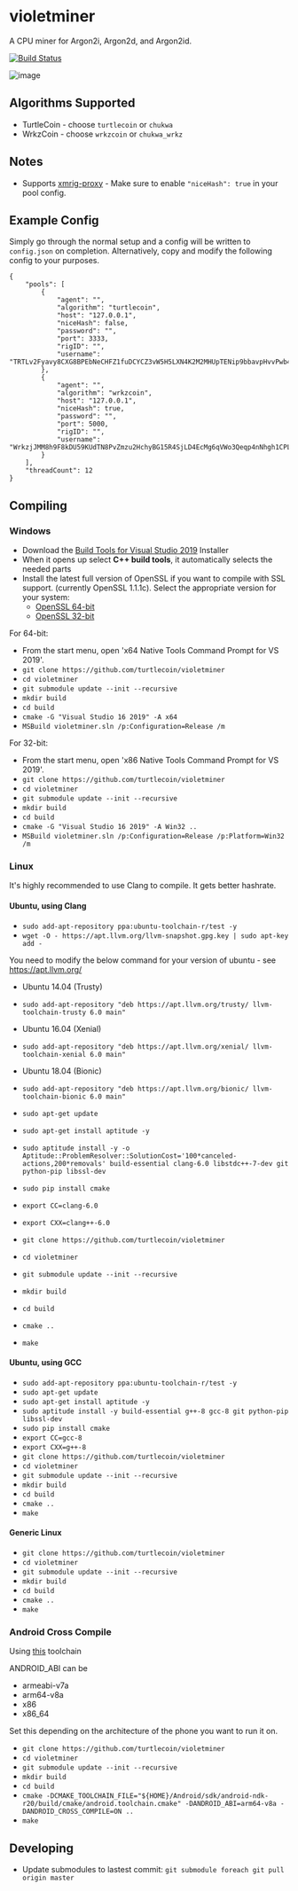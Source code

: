 # violetminer

A CPU miner for Argon2i, Argon2d, and Argon2id.

[![Build Status](https://travis-ci.org/turtlecoin/violetminer.svg?branch=master)](https://travis-ci.org/turtlecoin/violetminer)

![image](https://upload.wikimedia.org/wikipedia/commons/thumb/8/87/Argon_discharge_tube.jpg/640px-Argon_discharge_tube.jpg)

## Algorithms Supported
* TurtleCoin - choose `turtlecoin` or `chukwa`
* WrkzCoin - choose `wrkzcoin` or `chukwa_wrkz`

## Notes
* Supports [xmrig-proxy](https://github.com/xmrig/xmrig-proxy) - Make sure to enable `"niceHash": true` in your pool config.

## Example Config

Simply go through the normal setup and a config will be written to `config.json` on completion.
Alternatively, copy and modify the following config to your purposes.

```
{
    "pools": [
        {
            "agent": "",
            "algorithm": "turtlecoin",
            "host": "127.0.0.1",
            "niceHash": false,
            "password": "",
            "port": 3333,
            "rigID": "",
            "username": "TRTLv2Fyavy8CXG8BPEbNeCHFZ1fuDCYCZ3vW5H5LXN4K2M2MHUpTENip9bbavpHvvPwb4NDkBWrNgURAd5DB38FHXWZyoBh4wW"
        },
        {
            "agent": "",
            "algorithm": "wrkzcoin",
            "host": "127.0.0.1",
            "niceHash": true,
            "password": "",
            "port": 5000,
            "rigID": "",
            "username": "WrkzjJMM8h9F8kDU59KUdTN8PvZmzu2HchyBG15R4SjLD4EcMg6qVWo3Qeqp4nNhgh1CPL7ixCL1P4MNwNPr5nTw11ma1MMXr7"
        }
    ],
    "threadCount": 12
}
```

## Compiling

### Windows

- Download the [Build Tools for Visual Studio 2019](https://visualstudio.microsoft.com/thank-you-downloading-visual-studio/?sku=BuildTools&rel=16) Installer
- When it opens up select **C++ build tools**, it automatically selects the needed parts
- Install the latest full version of OpenSSL if you want to compile with SSL support. (currently OpenSSL 1.1.1c). Select the appropriate version for your system:
  - [OpenSSL 64-bit](https://slproweb.com/download/Win64OpenSSL-1_1_1c.exe)
  - [OpenSSL 32-bit](https://slproweb.com/download/Win32OpenSSL-1_1_1c.exe)

For 64-bit:
- From the start menu, open 'x64 Native Tools Command Prompt for VS 2019'.
- `git clone https://github.com/turtlecoin/violetminer`
- `cd violetminer`
- `git submodule update --init --recursive`
- `mkdir build`
- `cd build`
- `cmake -G "Visual Studio 16 2019" -A x64`
- `MSBuild violetminer.sln /p:Configuration=Release /m`

For 32-bit:
- From the start menu, open 'x86 Native Tools Command Prompt for VS 2019'.
- `git clone https://github.com/turtlecoin/violetminer`
- `cd violetminer`
- `git submodule update --init --recursive`
- `mkdir build`
- `cd build`
- `cmake -G "Visual Studio 16 2019" -A Win32 ..`
- `MSBuild violetminer.sln /p:Configuration=Release /p:Platform=Win32 /m` 

### Linux

It's highly recommended to use Clang to compile. It gets better hashrate.

#### Ubuntu, using Clang

- `sudo add-apt-repository ppa:ubuntu-toolchain-r/test -y`
- `wget -O - https://apt.llvm.org/llvm-snapshot.gpg.key | sudo apt-key add -`

You need to modify the below command for your version of ubuntu - see https://apt.llvm.org/

* Ubuntu 14.04 (Trusty)
- `sudo add-apt-repository "deb https://apt.llvm.org/trusty/ llvm-toolchain-trusty 6.0 main"`

* Ubuntu 16.04 (Xenial)
- `sudo add-apt-repository "deb https://apt.llvm.org/xenial/ llvm-toolchain-xenial 6.0 main"`

* Ubuntu 18.04 (Bionic)
- `sudo add-apt-repository "deb https://apt.llvm.org/bionic/ llvm-toolchain-bionic 6.0 main"`

- `sudo apt-get update`
- `sudo apt-get install aptitude -y`
- `sudo aptitude install -y -o Aptitude::ProblemResolver::SolutionCost='100*canceled-actions,200*removals' build-essential clang-6.0 libstdc++-7-dev git python-pip libssl-dev`
- `sudo pip install cmake`
- `export CC=clang-6.0`
- `export CXX=clang++-6.0`
- `git clone https://github.com/turtlecoin/violetminer`
- `cd violetminer`
- `git submodule update --init --recursive`
- `mkdir build`
- `cd build`
- `cmake ..`
- `make`

#### Ubuntu, using GCC

- `sudo add-apt-repository ppa:ubuntu-toolchain-r/test -y`
- `sudo apt-get update`
- `sudo apt-get install aptitude -y`
- `sudo aptitude install -y build-essential g++-8 gcc-8 git python-pip libssl-dev`
- `sudo pip install cmake`
- `export CC=gcc-8`
- `export CXX=g++-8`
- `git clone https://github.com/turtlecoin/violetminer`
- `cd violetminer`
- `git submodule update --init --recursive`
- `mkdir build`
- `cd build`
- `cmake ..`
- `make`

#### Generic Linux

- `git clone https://github.com/turtlecoin/violetminer`
- `cd violetminer`
- `git submodule update --init --recursive`
- `mkdir build`
- `cd build`
- `cmake ..`
- `make`

### Android Cross Compile

Using [this](https://android.googlesource.com/platform/ndk/+/ndk-release-r20/build/cmake/android.toolchain.cmake) toolchain

ANDROID_ABI can be 

* armeabi-v7a
* arm64-v8a
* x86
* x86_64

Set this depending on the architecture of the phone you want to run it on.

- `git clone https://github.com/turtlecoin/violetminer`
- `cd violetminer`
- `git submodule update --init --recursive`
- `mkdir build`
- `cd build`
- `cmake -DCMAKE_TOOLCHAIN_FILE="${HOME}/Android/sdk/android-ndk-r20/build/cmake/android.toolchain.cmake" -DANDROID_ABI=arm64-v8a -DANDROID_CROSS_COMPILE=ON ..`
- `make`

## Developing

* Update submodules to lastest commit: `git submodule foreach git pull origin master`
